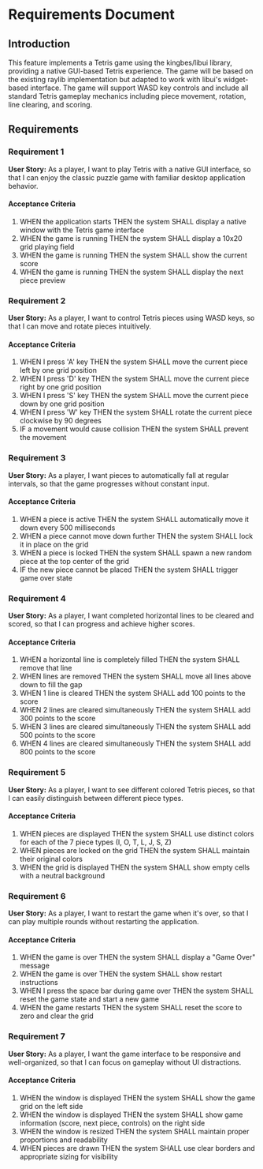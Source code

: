 # Requirements Document

## Introduction

This feature implements a Tetris game using the kingbes/libui library, providing a native GUI-based Tetris experience. The game will be based on the existing raylib implementation but adapted to work with libui's widget-based interface. The game will support WASD key controls and include all standard Tetris gameplay mechanics including piece movement, rotation, line clearing, and scoring.

## Requirements

### Requirement 1

**User Story:** As a player, I want to play Tetris with a native GUI interface, so that I can enjoy the classic puzzle game with familiar desktop application behavior.

#### Acceptance Criteria

1. WHEN the application starts THEN the system SHALL display a native window with the Tetris game interface
2. WHEN the game is running THEN the system SHALL display a 10x20 grid playing field
3. WHEN the game is running THEN the system SHALL show the current score
4. WHEN the game is running THEN the system SHALL display the next piece preview

### Requirement 2

**User Story:** As a player, I want to control Tetris pieces using WASD keys, so that I can move and rotate pieces intuitively.

#### Acceptance Criteria

1. WHEN I press 'A' key THEN the system SHALL move the current piece left by one grid position
2. WHEN I press 'D' key THEN the system SHALL move the current piece right by one grid position  
3. WHEN I press 'S' key THEN the system SHALL move the current piece down by one grid position
4. WHEN I press 'W' key THEN the system SHALL rotate the current piece clockwise by 90 degrees
5. IF a movement would cause collision THEN the system SHALL prevent the movement

### Requirement 3

**User Story:** As a player, I want pieces to automatically fall at regular intervals, so that the game progresses without constant input.

#### Acceptance Criteria

1. WHEN a piece is active THEN the system SHALL automatically move it down every 500 milliseconds
2. WHEN a piece cannot move down further THEN the system SHALL lock it in place on the grid
3. WHEN a piece is locked THEN the system SHALL spawn a new random piece at the top center of the grid
4. IF the new piece cannot be placed THEN the system SHALL trigger game over state

### Requirement 4

**User Story:** As a player, I want completed horizontal lines to be cleared and scored, so that I can progress and achieve higher scores.

#### Acceptance Criteria

1. WHEN a horizontal line is completely filled THEN the system SHALL remove that line
2. WHEN lines are removed THEN the system SHALL move all lines above down to fill the gap
3. WHEN 1 line is cleared THEN the system SHALL add 100 points to the score
4. WHEN 2 lines are cleared simultaneously THEN the system SHALL add 300 points to the score
5. WHEN 3 lines are cleared simultaneously THEN the system SHALL add 500 points to the score
6. WHEN 4 lines are cleared simultaneously THEN the system SHALL add 800 points to the score

### Requirement 5

**User Story:** As a player, I want to see different colored Tetris pieces, so that I can easily distinguish between different piece types.

#### Acceptance Criteria

1. WHEN pieces are displayed THEN the system SHALL use distinct colors for each of the 7 piece types (I, O, T, L, J, S, Z)
2. WHEN pieces are locked on the grid THEN the system SHALL maintain their original colors
3. WHEN the grid is displayed THEN the system SHALL show empty cells with a neutral background

### Requirement 6

**User Story:** As a player, I want to restart the game when it's over, so that I can play multiple rounds without restarting the application.

#### Acceptance Criteria

1. WHEN the game is over THEN the system SHALL display a "Game Over" message
2. WHEN the game is over THEN the system SHALL show restart instructions
3. WHEN I press the space bar during game over THEN the system SHALL reset the game state and start a new game
4. WHEN the game restarts THEN the system SHALL reset the score to zero and clear the grid

### Requirement 7

**User Story:** As a player, I want the game interface to be responsive and well-organized, so that I can focus on gameplay without UI distractions.

#### Acceptance Criteria

1. WHEN the window is displayed THEN the system SHALL show the game grid on the left side
2. WHEN the window is displayed THEN the system SHALL show game information (score, next piece, controls) on the right side
3. WHEN the window is resized THEN the system SHALL maintain proper proportions and readability
4. WHEN pieces are drawn THEN the system SHALL use clear borders and appropriate sizing for visibility